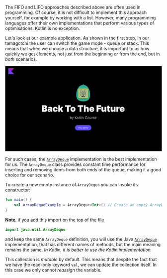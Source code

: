 The FIFO and LIFO approaches described above are often used in programming. 
Of course, it is not difficult to implement this approach yourself, 
for example by working with a list. However, many programming languages offer their own 
implementations that perform various types of optimisations. 
Kotlin is no exception.

Let's look at our example application. 
As shown in the first step, in our tamagotchi the user can switch the game mode - queue or stack. 
This means that when we choose a data structure, 
it is important to us how quickly we get elements, 
not just from the beginning _or_ from the end, but in _both_ scenarios.

<div class="hint" title="Push me to view how the final application looks like">

![Final application](../../utils/src/main/resources/images/tamagotchi/states/ready.gif)

</div>

For such cases, the [`ArrayDeque`](https://kotlinlang.org/api/latest/jvm/stdlib/kotlin.collections/-array-deque/) implementation is the best implementation for us.
The `ArrayDeque` class provides constant time performance for inserting and
removing items from both ends of the queue, making it a good choice for our scenario.

To create a new empty instance of `ArrayDeque` you can invoke its constructor:
```kotlin
fun main() {
    val arrayDequeExample = ArrayDeque<Int>() // Create an empty ArrayDeque
}
```

**Note**, if you add this import on the top of the file
```kotlin
import java.util.ArrayDeque
```
and keep the same `ArrayDeque` definition, you will use the Java [`ArrayDeque`](https://docs.oracle.com/javase%2F7%2Fdocs%2Fapi%2F%2F/java/util/ArrayDeque.html)
implementation, that has different names of methods, but the main meaning remains the same. 
_In Kotlin, it is better to use the Kotlin implementation._


This collection is _mutable_ by default. 
This means that despite the fact that we have the read-only keyword `val`, 
we can update the collection itself. 
In this case we only cannot _reassign_ the variable.
